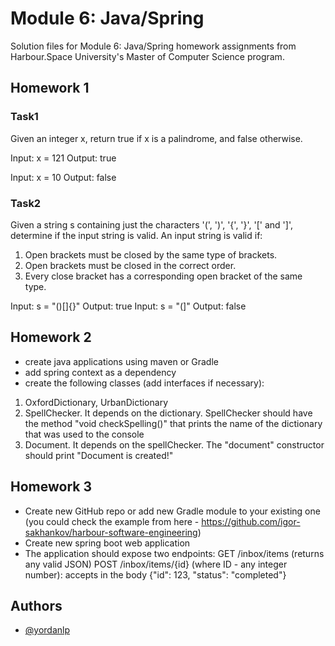 # Module 6: Java/Spring

Solution files for Module 6: Java/Spring homework assignments from Harbour.Space University's Master of Computer Science program.

## Homework 1

### Task1
Given an integer x, return true if x is a palindrome, and false otherwise.

Input: x = 121
Output: true

Input: x = 10
Output: false

### Task2
Given a string s containing just the characters '(', ')', '{', '}', '[' and ']', determine if the input string
is valid.
An input string is valid if:
1. Open brackets must be closed by the same type of brackets.
2. Open brackets must be closed in the correct order.
3. Every close bracket has a corresponding open bracket of the same type.


Input: s = "()[]{}"
Output: true
Input: s = "(]"
Output: false

## Homework 2

- create java applications using maven or Gradle
- add spring context as a dependency
- create the following classes (add interfaces if necessary): 
1. OxfordDictionary, UrbanDictionary
2. SpellChecker. It depends on the dictionary. SpellChecker should have the method "void checkSpelling()" that prints the name of the dictionary that was used to the console
3. Document. It depends on the spellChecker. The "document" constructor should print "Document is created!"

## Homework 3

* Create new GitHub repo or add new Gradle module to your existing one (you could check the example from here - https://github.com/igor-sakhankov/harbour-software-engineering)
* Create new spring boot web application
* The application should expose two endpoints:
GET /inbox/items  (returns any valid JSON)
POST /inbox/items/{id} (where ID - any integer number): accepts in the body {"id": 123, "status": "completed"}

## Authors

- [@yordanlp](https://www.github.com/yordanlp)

